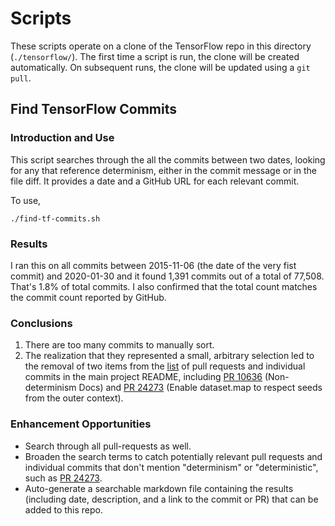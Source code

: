 # Scripts

These scripts operate on a clone of the TensorFlow repo in this directory
(`./tensorflow/`). The first time a script is run, the clone will be created
automatically. On subsequent runs, the clone will be updated using a `git pull`.

## Find TensorFlow Commits

### Introduction and Use

This script searches through the all the commits between two dates, looking for
any that reference determinism, either in the commit message or in the file
diff. It provides a date and a GitHub URL for each relevant commit.

To use,

```
./find-tf-commits.sh
```

### Results

I ran this on all commits between 2015-11-06 (the date of the very fist commit)
and 2020-01-30 and it found 1,391 commits out of a total of 77,508. That's 1.8%
of total commits. I also confirmed that the total count matches the commit count
reported by GitHub.

### Conclusions

  1. There are too many commits to manually sort.
  2. The realization that they represented a small, arbitrary selection led to
     the removal of two items from the [list][100] of pull requests and
     individual commits in the main project README, including [PR 10636][101]
     (Non-determinism Docs) and [PR 24273][102] (Enable dataset.map to respect
     seeds from the outer context).

### Enhancement Opportunities

  * Search through all pull-requests as well.
  * Broaden the search terms to catch potentially relevant pull requests and
    individual commits that don't mention "determinism" or "deterministic",
    such as [PR 24273][102].
  * Auto-generate a searchable markdown file containing the results (including
    date, description, and a link to the commit or PR) that can be added to this
    repo.

[100]: ../README.md#tensorflow-pull-requests
[101]: https://github.com/tensorflow/tensorflow/pull/10636
[102]: https://github.com/tensorflow/tensorflow/pull/24273